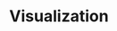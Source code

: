 ---
title: Visualization
description: Communicating results and findings using visualization techniques
image:

# Badge style
style:
    background: "#2a9d8f"
    color: "#fff"
---